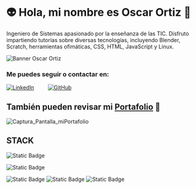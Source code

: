 # 👽 Hola, mi nombre es Oscar Ortiz 👋
Ingeniero de Sistemas apasionado por la enseñanza de las TIC. Disfruto impartiendo tutorías sobre diversas tecnologías, incluyendo Blender, Scratch, herramientas ofimáticas, CSS, HTML, JavaScript y Linux.

![Banner Oscar Ortiz](https://github.com/user-attachments/assets/601c6adc-d4b6-4788-b0bf-07f45468f10d)

### Me puedes seguir o contactar en:

<a href="https://www.linkedin.com/in/oscar-alexander-ortiz-beltran" target="_blank"><img alt="LinkedIn" src="https://img.shields.io/badge/linkedin-%230077B5.svg?&style=for-the-badge&logo=linkedin&logoColor=white" /></a>  &emsp;&emsp; <a href="https://github.com/oskrobot" target="_blank"><img alt="GitHub" src="https://img.shields.io/badge/GitHub-black?style=for-the-badge&logo=GitHub" /></a>  

## También pueden revisar mi [**Portafolio**](https://oskrobot.github.io/miPortafolio/) 📄
![Captura_Pantalla_miPortafolio](https://github.com/oskrobot/oskrobot/assets/115122435/05f73bcd-104c-467c-9811-f81fda22f23e)


## STACK

![Static Badge](https://img.shields.io/badge/HTML-%23ff5722?style=for-the-badge&logo=HTML5&labelColor=black&color=%23ff5722) <p> ![Static Badge](https://img.shields.io/badge/CSS-blue?style=for-the-badge&logo=CSS3&labelColor=black&color=blue) </p> ![Static Badge](https://img.shields.io/badge/JavaScript-blue?style=for-the-badge&logo=JavaScript&labelColor=black&color=%23ffc107) ![Static Badge](https://img.shields.io/badge/scratch-%23f7a028?style=for-the-badge&logo=scratch&labelColor=black)
![Static Badge](https://img.shields.io/badge/Blender-blue?style=for-the-badge&logo=blender&labelColor=black)






